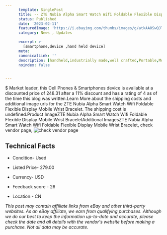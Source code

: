 ```yaml
---
      template: SinglePost
      title: -- ZTE Nubia Alpha Smart Watch Wifi Foldable Flexible Display Mobile Wrist Bracelet
      status: Published
      date: '2023-02-11'
      featuredImage: 'https://i.ebayimg.com/thumbs/images/g/atkAAOSwQJlfv3fP/s-l225.jpg'
      category: News , Updates

      excerpt: >-
        [smartphone,device ,hand held device]
      meta:
      canonicalLink: ''
      description: [handheld,industrially made,well crafted,Portable,Mobile,Compact,Convenient,Lightweight,Maneuverable,Man-portable,Miniature,Carriable,Hand-held,Light,Holdable,Transportable,Mobile device,Pocket-sized,On-the-go,Wireless,Cordless,Compact size,Convenient size, smartphone,device ,hand held device]
      noindex: false

        
---
```

$
    Market leader, this Cell Phones & Smartphones device is available at a discounted price of 248.31 after a 11% discount and has a rating of 4 as of the time this blog was written.Learn More about the shipping costs and additional image urls for the ZTE Nubia Alpha Smart Watch Wifi Foldable Flexible Display Mobile Wrist Bracelet. The shipping cost is undefined.Product ImageZTE Nubia Alpha Smart Watch Wifi Foldable Flexible Display Mobile Wrist BraceletAdditional ImagesZTE Nubia Alpha Smart Watch Wifi Foldable Flexible Display Mobile Wrist Bracelet, check vendor page, ![check vendor page](https://origin-galleryplus.ebayimg.com/ws/web/314312838860_2_0_1/225x225.jpg,https://origin-galleryplus.ebayimg.com/ws/web/314312838860_3_0_1/225x225.jpg,https://origin-galleryplus.ebayimg.com/ws/web/314312838860_4_0_1/225x225.jpg,https://origin-galleryplus.ebayimg.com/ws/web/314312838860_5_0_1/225x225.jpg,https://origin-galleryplus.ebayimg.com/ws/web/314312838860_6_0_1/225x225.jpg,https://origin-galleryplus.ebayimg.com/ws/web/314312838860_7_0_1/225x225.jpg,https://origin-galleryplus.ebayimg.com/ws/web/314312838860_8_0_1/225x225.jpg,https://origin-galleryplus.ebayimg.com/ws/web/314312838860_9_0_1/225x225.jpg,https://origin-galleryplus.ebayimg.com/ws/web/314312838860_10_0_1/225x225.jpg,https://origin-galleryplus.ebayimg.com/ws/web/314312838860_11_0_1/225x225.jpg,https://origin-galleryplus.ebayimg.com/ws/web/314312838860_12_0_1/225x225.jpg)
    
    

 ## Technical Facts 



     
      

 - Condition- Used 


      

 - Listed Price- 279.00 


      

 - Currency- USD 


      

 - Feedback score - 26 


      

 - Location - CN 


      
      

 *_This post may contain affiliate links from eBay and other third-party websites. As an eBay affiliate, we earn from qualifying purchases. Although we do our best to keep the information up-to-date and accurate, please check the date and all details with the vendor's website before making a purchase. Not all data may be accurate._*



    
    
    
    
    